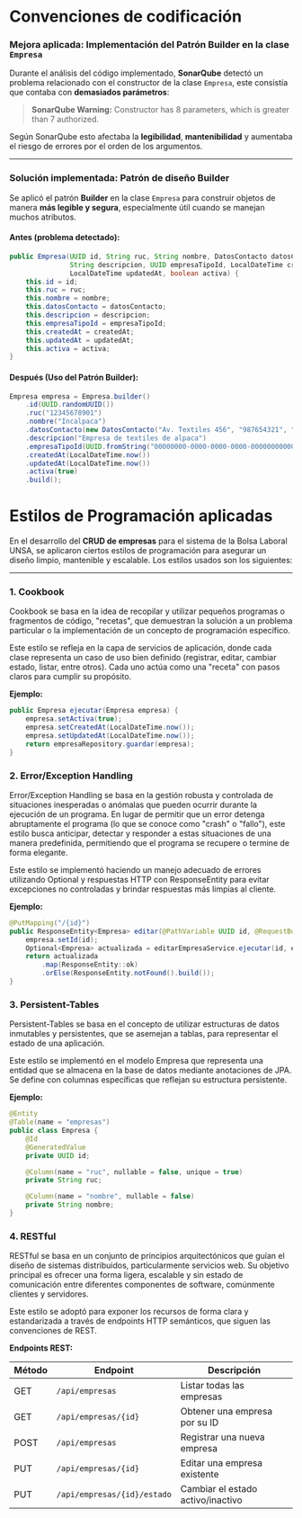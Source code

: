 # Convenciones de codificación
### Mejora aplicada: Implementación del Patrón Builder en la clase `Empresa`

Durante el análisis del código implementado, **SonarQube** detectó un problema relacionado con el constructor de la clase `Empresa`, este consistía que contaba con **demasiados parámetros**:

> **SonarQube Warning:** Constructor has 8 parameters, which is greater than 7 authorized.

Según SonarQube esto afectaba la **legibilidad**, **mantenibilidad** y aumentaba el riesgo de errores por el orden de los argumentos.

---

### Solución implementada: Patrón de diseño Builder

Se aplicó el patrón **Builder** en la clase `Empresa` para construir objetos de manera **más legible y segura**, especialmente útil cuando se manejan muchos atributos.

#### Antes (problema detectado):

```java
public Empresa(UUID id, String ruc, String nombre, DatosContacto datosContacto,
               String descripcion, UUID empresaTipoId, LocalDateTime createdAt,
               LocalDateTime updatedAt, boolean activa) {
    this.id = id;
    this.ruc = ruc;
    this.nombre = nombre;
    this.datosContacto = datosContacto;
    this.descripcion = descripcion;
    this.empresaTipoId = empresaTipoId;
    this.createdAt = createdAt;
    this.updatedAt = updatedAt;
    this.activa = activa;
} 
```

#### Después (Uso del Patrón Builder):
```java
Empresa empresa = Empresa.builder()
    .id(UUID.randomUUID())
    .ruc("12345678901")
    .nombre("Incalpaca")
    .datosContacto(new DatosContacto("Av. Textiles 456", "987654321", "contacto@incalpaca.pe"))
    .descripcion("Empresa de textiles de alpaca")
    .empresaTipoId(UUID.fromString("00000000-0000-0000-0000-000000000000"))
    .createdAt(LocalDateTime.now())
    .updatedAt(LocalDateTime.now())
    .activa(true)
    .build();

```
# Estilos de Programación aplicadas
En el desarrollo del **CRUD de empresas** para el sistema de la Bolsa Laboral UNSA, se aplicaron ciertos estilos de programación para asegurar un diseño limpio, mantenible y escalable. Los estilos usados son los siguientes:

---

### 1. Cookbook
Cookbook se basa en la idea de recopilar y utilizar pequeños programas o fragmentos de código, "recetas", que demuestran la solución a un problema particular o la implementación de un concepto de programación específico.

Este estilo se refleja en la capa de servicios de aplicación, donde cada clase representa un caso de uso bien definido (registrar, editar, cambiar estado, listar, entre otros). Cada uno actúa como una "receta" con pasos claros para cumplir su propósito.

**Ejemplo:**

```java
public Empresa ejecutar(Empresa empresa) {
    empresa.setActiva(true);
    empresa.setCreatedAt(LocalDateTime.now());
    empresa.setUpdatedAt(LocalDateTime.now());
    return empresaRepository.guardar(empresa);
}
```

### 2. Error/Exception Handling
Error/Exception Handling se basa en la gestión robusta y controlada de situaciones inesperadas o anómalas que pueden ocurrir durante la ejecución de un programa. En lugar de permitir que un error detenga abruptamente el programa (lo que se conoce como "crash" o "fallo"), este estilo busca anticipar, detectar y responder a estas situaciones de una manera predefinida, permitiendo que el programa se recupere o termine de forma elegante.

Este estilo se implementó haciendo un manejo adecuado de errores utilizando Optional y respuestas HTTP con ResponseEntity para evitar excepciones no controladas y brindar respuestas más limpias al cliente.

**Ejemplo:**

```java
@PutMapping("/{id}")
public ResponseEntity<Empresa> editar(@PathVariable UUID id, @RequestBody Empresa empresa) {
    empresa.setId(id);
    Optional<Empresa> actualizada = editarEmpresaService.ejecutar(id, empresa);
    return actualizada
        .map(ResponseEntity::ok)
        .orElse(ResponseEntity.notFound().build());
}
```

### 3. Persistent-Tables

Persistent-Tables se basa en el concepto de utilizar estructuras de datos inmutables y persistentes, que se asemejan a tablas, para representar el estado de una aplicación.

Este estilo se implementó en el modelo Empresa que representa una entidad que se almacena en la base de datos mediante anotaciones de JPA. Se define con columnas específicas que reflejan su estructura persistente.

**Ejemplo:**

```java
@Entity
@Table(name = "empresas")
public class Empresa {
    @Id
    @GeneratedValue
    private UUID id;

    @Column(name = "ruc", nullable = false, unique = true)
    private String ruc;

    @Column(name = "nombre", nullable = false)
    private String nombre;
}
```

### 4. RESTful

RESTful se basa en un conjunto de principios arquitectónicos que guían el diseño de sistemas distribuidos, particularmente servicios web. Su objetivo principal es ofrecer una forma ligera, escalable y sin estado de comunicación entre diferentes componentes de software, comúnmente clientes y servidores.

Este estilo se adoptó para exponer los recursos de forma clara y estandarizada a través de endpoints HTTP semánticos, que siguen las convenciones de REST.

**Endpoints REST:**

| Método | Endpoint                    | Descripción                          |
|--------|-----------------------------|--------------------------------------|
| GET    | `/api/empresas`             | Listar todas las empresas            |
| GET    | `/api/empresas/{id}`        | Obtener una empresa por su ID        |
| POST   | `/api/empresas`             | Registrar una nueva empresa          |
| PUT    | `/api/empresas/{id}`        | Editar una empresa existente         |
| PUT    | `/api/empresas/{id}/estado` | Cambiar el estado activo/inactivo    |